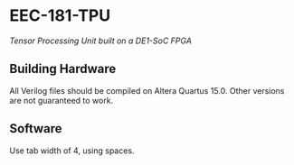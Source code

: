# EEC-181-TPU

*Tensor Processing Unit built on a DE1-SoC FPGA*

## Building Hardware

All Verilog files should be compiled on Altera Quartus 15.0. Other versions are not
guaranteed to work.

## Software

Use tab width of 4, using spaces.
